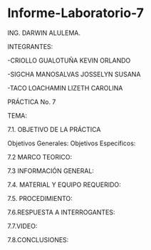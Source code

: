 # Informe-Laboratorio-7
ING. DARWIN ALULEMA.

INTEGRANTES:

-CRIOLLO GUALOTUÑA KEVIN ORLANDO

-SIGCHA MANOSALVAS JOSSELYN SUSANA

-TACO LOACHAMIN LIZETH CAROLINA

PRÁCTICA No. 7

TEMA: 

7.1. OBJETIVO DE LA PRÁCTICA

Objetivos Generales:
Objetivos Específicos:


7.2 MARCO TEORICO:

7.3 INFORMACIÓN GENERAL:

7.4. MATERIAL Y EQUIPO REQUERIDO:

7.5. PROCEDIMIENTO:


7.6.RESPUESTA A INTERROGANTES:

7.7.VIDEO:



7.8.CONCLUSIONES:





